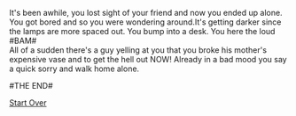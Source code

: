 It's been awhile, you lost sight of your friend and now you ended up alone. You got bored and so you were wondering around.It's getting darker since the lamps are more spaced out. You bump into a desk. You here the loud  
#BAM#  
All of a sudden there's a guy yelling at you that you broke his mother's expensive vase and to get the hell out NOW! Already in a bad mood you say a quick sorry and walk home alone.  
  
  
  
  #THE END# 
  
  [Start Over](../README.md)